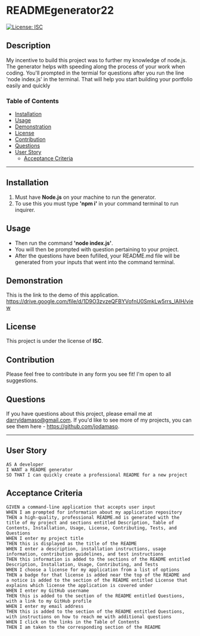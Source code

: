 # READMEgenerator22
[![License: ISC](https://img.shields.io/badge/License-ISC-blue.svg)](https://opensource.org/licenses/ISC)

## Description
My incentive to build this project was to further my knowledge of node.js. The generator helps with speeding along the process of your work when coding. 
You'll prompted in the termial for questions after you run the line 'node index.js' in the terminal. That will help you start building your portfolio easily and quickly

### Table of Contents 
 - [Installation](#installation)
 - [Usage](#usage)
 - [Demonstration](#demonstration)
 - [License](#license)
 - [Contribution](#contribution)
 - [Questions](#questions)
 - [User Story](#user-story)
    - [Acceptance Criteria](#acceptance-criteria)
---
## Installation 
 1. Must have **Node.js** on your machine to run the generator.
 2. To use this you must type **'npm i'** in your command terminal to run inquirer.

## Usage 
  - Then run the command **'node index.js'**.
  - You will then be prompted with question pertaining to your project.
  - After the questions have been fufilled, your README.md file will be generated from your inputs that went into the command terminal.

## Demonstration
This is the link to the demo of this application.
https://drive.google.com/file/d/1D9O3zvzeQFBYVofnU0SmkLw5rrs_lAIH/view

## License 
This project is under the license of **ISC**.

## Contribution 
Please feel free to contribute in any form you see fit! I'm open to all suggestions.

## Questions
If you have questions about this project, please email me at darryldamaso@gmail.com. If you'd like to see more of my projects, you can see them here - https://github.com/jodamaso.

---
## User Story
```
AS A developer
I WANT a README generator
SO THAT I can quickly create a professional README for a new project
```

## Acceptance Criteria 
```
GIVEN a command-line application that accepts user input
WHEN I am prompted for information about my application repository
THEN a high-quality, professional README.md is generated with the title of my project and sections entitled Description, Table of Contents, Installation, Usage, License, Contributing, Tests, and Questions
WHEN I enter my project title
THEN this is displayed as the title of the README
WHEN I enter a description, installation instructions, usage information, contribution guidelines, and test instructions
THEN this information is added to the sections of the README entitled Description, Installation, Usage, Contributing, and Tests
WHEN I choose a license for my application from a list of options
THEN a badge for that license is added near the top of the README and a notice is added to the section of the README entitled License that explains which license the application is covered under
WHEN I enter my GitHub username
THEN this is added to the section of the README entitled Questions, with a link to my GitHub profile
WHEN I enter my email address
THEN this is added to the section of the README entitled Questions, with instructions on how to reach me with additional questions
WHEN I click on the links in the Table of Contents
THEN I am taken to the corresponding section of the README
```
